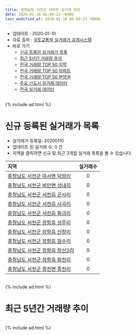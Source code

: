 ```yaml
---
title: 충청남도 서천군 아파트 실거래 정보
date: 2020-01-10 06:09:23 +0900
last_modified_at: 2020-01-10 06:09:23 +0900
---
```


* 업데이트 : 2020-01-10
* 자료 출처 : [국토교통부 실거래가 공개시스템](http://rt.molit.go.kr)
* 바로 가기
    * [신규 등록된 실거래가 목록](#신규-등록된-실거래가-목록)
    * [최근 5년간 거래량 추이](#최근-5년간-거래량-추이)
    * [전국 거래량 TOP 50 지역](https://inasie.github.io/apt-trade-info/최근-3개월-전국에서-가장-거래가-많이-발생한-지역)
    * [전국 거래량 TOP 50 아파트](https://inasie.github.io/apt-trade-info/최근-3개월-전국에서-가장-거래가-많이-발생한-아파트)
    * [전국 거래량 TOP 50 분양권](https://inasie.github.io/apt-trade-info/최근-3개월-전국에서-가장-거래가-많이-발생한-분양권)
    * [주요 신도시 실거래 데이터](https://inasie.github.io/apt-trade-info/주요-신도시)
    * [전국 실거래 데이터](https://inasie.github.io/apt-trade-info/전국)

<br>
{% include ad.html %}
<br>

# 신규 등록된 실거래가 목록
* 실거래가 등록일: 20200110
* 업데이트 된 실거래 수: 0 건
* 지역을 클릭하면 신규 및 최근 3개월 실거래 목록을 볼 수 있습니다.


|지역|실거래수|
|:---|:---:|
|[충청남도 서천군 마서면 덕암리](https://inasie.github.io/apt-trade-info/충청남도-서천군-마서면-덕암리)|0|
|[충청남도 서천군 비인면 성내리](https://inasie.github.io/apt-trade-info/충청남도-서천군-비인면-성내리)|0|
|[충청남도 서천군 서천읍 군사리](https://inasie.github.io/apt-trade-info/충청남도-서천군-서천읍-군사리)|0|
|[충청남도 서천군 서천읍 사곡리](https://inasie.github.io/apt-trade-info/충청남도-서천군-서천읍-사곡리)|0|
|[충청남도 서천군 서천읍 화금리](https://inasie.github.io/apt-trade-info/충청남도-서천군-서천읍-화금리)|0|
|[충청남도 서천군 장항읍 성주리](https://inasie.github.io/apt-trade-info/충청남도-서천군-장항읍-성주리)|0|
|[충청남도 서천군 장항읍 신창리](https://inasie.github.io/apt-trade-info/충청남도-서천군-장항읍-신창리)|0|
|[충청남도 서천군 장항읍 원수리](https://inasie.github.io/apt-trade-info/충청남도-서천군-장항읍-원수리)|0|
|[충청남도 서천군 장항읍 창선2리](https://inasie.github.io/apt-trade-info/충청남도-서천군-장항읍-창선2리)|0|
|[충청남도 서천군 장항읍 화천리](https://inasie.github.io/apt-trade-info/충청남도-서천군-장항읍-화천리)|0|
|[충청남도 서천군 종천면 종천리](https://inasie.github.io/apt-trade-info/충청남도-서천군-종천면-종천리)|0|


<br>
{% include ad.html %}
<br>

# 최근 5년간 거래량 추이


<div style="width:100%;">
    <canvas id="deal_progress" height="200"></canvas>
</div>

<script>
new Chart(document.getElementById("deal_progress"), {
    type: 'line',
    data: {
        labels: ['201501','201502','201503','201504','201505','201506','201507','201508','201509','201510','201511','201512','201601','201602','201603','201604','201605','201606','201607','201608','201609','201610','201611','201612','201701','201702','201703','201704','201705','201706','201707','201708','201709','201710','201711','201712','201801','201802','201803','201804','201805','201806','201807','201808','201809','201810','201811','201812','201901','201902','201903','201904','201905','201906','201907','201908','201909','201910','201911','201912','202001'],
        datasets: [{
            label: '매매',
            pointRadius: 1,
            data: [15, 12, 17, 20, 11, 18, 23, 9, 8, 19, 17, 19, 13, 15, 17, 19, 13, 10, 12, 17, 9, 6, 4, 6, 5, 11, 9, 5, 5, 15, 6, 5, 4, 8, 7, 6, 6, 3, 12, 7, 8, 8, 6, 6, 7, 11, 18, 12, 5, 12, 11, 10, 8, 4, 119, 2, 4, 11, 25, 13, 1],
            borderColor: "rgba(255, 201, 14, 1)",
            backgroundColor: "rgba(255, 201, 14, 0.5)",
            fill: false,
            lineTension: 0
        },{
            label: '전월세',
            pointRadius: 1,
            data: [2, 0, 2, 8, 2, 3, 2, 1, 5, 0, 3, 2, 3, 2, 5, 6, 6, 7, 7, 2, 10, 1, 1, 3, 4, 5, 1, 3, 2, 2, 2, 3, 1, 1, 3, 3, 2, 2, 7, 3, 1, 1, 1, 2, 2, 3, 1, 3, 2, 0, 3, 1, 19, 12, 14, 11, 11, 7, 8, 4, 0],
            borderColor: "rgba(0, 141, 185, 1)",
            backgroundColor: "rgba(0, 141, 185, 0.5)",
            fill: false,
            lineTension: 0
        }
        ]
    },
    options: {
        responsive: true,
        title: {
            display: false
        },
        tooltips: {
            mode: 'index',
            intersect: false
        },
        hover: {
            mode: 'nearest',
            intersect: true
        },
        scales: {
            xAxes: [{
                display: true,
                scaleLabel: {
                    display: true,
                    labelString: '년/월'
                }
            }],
            yAxes: [{
                display: true,
                ticks: {
                    suggestedMin: 0,
                },
                scaleLabel: {
                    display: true,
                    labelString: '실거래 수'
                }
            }]
        }
    }
});

</script>


<br>
{% include ad.html %}
<br>

